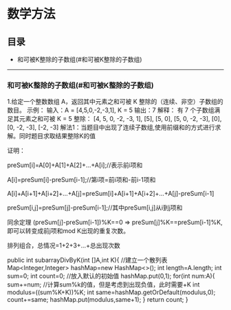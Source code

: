 # 数学方法

## 目录
* 和可被K整除的子数组(#和可被K整除的子数组)



---
### 和可被K整除的子数组(#和可被K整除的子数组)
1.给定一个整数数组 A，返回其中元素之和可被 K 整除的（连续、非空）子数组的数目。
  示例：
  输入：A = [4,5,0,-2,-3,1], K = 5
  输出：7
  解释：
  有 7 个子数组满足其元素之和可被 K = 5 整除：
  [4, 5, 0, -2, -3, 1], [5], [5, 0], [5, 0, -2, -3], [0], [0, -2, -3], [-2, -3]
解法1：当题目中出现了连续子数组,使用前缀和的方式进行求解。同时题目求取结果整除K的值

证明： 

preSum[i]=A[0]+A[1]+A[2]+...+A[i];//表示前i项和

A[i]=preSum[i]-preSum[i-1];//第i项=前i项和-前i-1项和

A[i]+A[i+1]+A[i+2]+...+A[j]=preSum[i]+A[i+1]+A[i+2]+...+A[j]-preSum[i-1]

preSum[i,j]=preSum[j]-preSum[i-1];//其中preSum[i,j]从i到j项和

同余定理
(preSum[j]-preSum[i-1])%K==0 => preSum[j]%K==preSum[i-1]%K,即可以转变成前j项和mod K出现的重复次数。

排列组合，总情况=1+2+3+...+总出现次数

public int subarrayDivByK(int []A,int K){
  //建立一个散列表
  Map<Integer,Integer> hashMap=new HashMap<>();
  int length=A.length;
  int sum=0;
  int count=0;
  //放入默认的初始值
  hashMap.put(0,1);
  for(int num:A){
    sum+=num;
    //计算sum%k的值，但是考虑到出现负值，此时需要+K
    int modulus=((sum%K+K))%K;
    int same=hashMap.getOrDefault(modulus,0);
    count+=same;
    hashMap.put(modulus,same+1);
  }
  return count;
}
      
